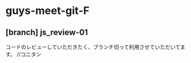 guys-meet-git-F
===============

[branch] js_review-01
----
コードのレビューしていただきたく、ブランチ切って利用させていただいてます。 //コニタン
